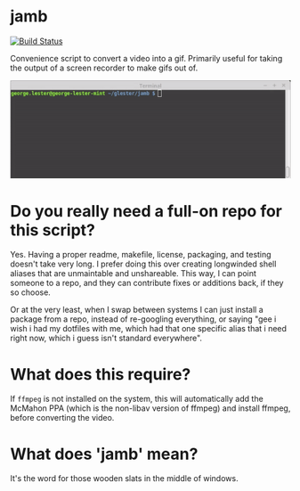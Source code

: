 jamb
====

[![Build Status](https://travis-ci.org/Knetic/jamb.svg?branch=master)](https://travis-ci.org/Knetic/jamb)

Convenience script to convert a video into a gif. Primarily useful for taking the output of a screen recorder to make gifs out of.

![example](repo_images/example.gif)

Do you really need a full-on repo for this script?
====

Yes. Having a proper readme, makefile, license, packaging, and testing doesn't take very long. I prefer doing this over creating longwinded shell aliases that are unmaintable and unshareable. This way, I can point someone to a repo, and they can contribute fixes or additions back, if they so choose.

Or at the very least, when I swap between systems I can just install a package from a repo, instead of re-googling everything, or saying "gee i wish i had my dotfiles with me, which had that one specific alias that i need right now, which i guess isn't standard everywhere".

What does this require?
====

If `ffmpeg` is not installed on the system, this will automatically add the McMahon PPA (which is the non-libav version of ffmpeg) and install ffmpeg, before converting the video.

What does 'jamb' mean?
====

It's the word for those wooden slats in the middle of windows.

